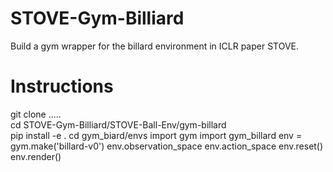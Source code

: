 # STOVE-Gym-Billiard
Build a gym wrapper for the billard environment in ICLR paper STOVE.

# Instructions
git clone ..... <br>
cd STOVE-Gym-Billiard/STOVE-Ball-Env/gym-billard<br>
pip install -e .
cd gym_biard/envs 
import gym
import gym_billard
env = gym.make('billard-v0')
env.observation_space
env.action_space
env.reset()
env.render()
